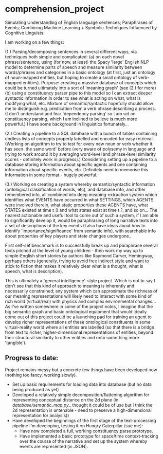 # comprehension_project
Simulating Understanding of English language sentences; Paraphrases of Events; Combining Machine Learning + Symbolic Techniques Influenced by Cognitive Linguists.

I am working on a few things:

  (1.) Parsing/decomposing sentences in several different ways, via techniques both simple and complicated:
      (a) on each novel phrase/sentence, using (for now, at least) the Spacy 'large' English NLP model to determine parts of speech and measure similarity between words/phrases and categories in a basic ontology (at first, just an ontology of noun-mapped entities, but hoping to create a small ontology of verb-mapped entities). Purpose: creating a massive database of concepts which could be turned ultimately into a sort of 'meaning graph' (see (2.) for more)
      (b) using a constituency parser pipe to this model so I can extract deeper syntactic information in order to see what is acting on what, what is modifying what, etc. Mixture of semantic/syntactic hopefully should allow me to distinguish e.g. predication from a verb phrase describing a process. (I don't understand and fear 'dependency parsing' so I am set on constituency parsing, which I am inclined to believe is much more powerful.) I have some background in linguistics fortunately...

  (2.) Creating a pipeline to a SQL database with a bunch of tables containing endless lists of concepts properly labelled and encoded for easy retrieval. (Working on algorithm to try to test for every new noun or verb whether it has seen 'the same word' before (very aware of polysemy in language and trying to work around it by averaging word-level and phrase-level similarity scores - definitely work in progress).) Considering setting up a pipeline to a database storing information about specific agents and one containing information about specific events, etc. Definitely need to memorise this information in some format - hugely powerful.
  
  (3.) Working on creating a system whereby semantic/syntactic information (ontological classification of words, etc), and database info, and other remembered info, all combined into deep meaning-extraction system which identifies what EVENTS have occurred in what SETTINGS, which AGENTS were involved therein, what static properties these AGENTS have, what STATES existed at time t_0 and what states exist at time t_1, and so on... The nearest actionable and useful tool to come out of such a system, if I am able to significantly develop it, would be paraphrasing of long narrative texts into a set of descriptions of the key events (I also have ideas about how to identify 'importance/significance' from semantic info), with searchable info about properties of key players and state changes undergone..

First self-set benchmark is to successfully break up and paraphrase several texts pitched at the level of young children - then work my way up to simple-English short stories by authors like Raymond Carver, Hemingway, perhaps others (generally, trying to avoid free indirect style and want to stick to fiction that makes it relatively clear what is a thought, what is speech, what is description).

This is ultimately a 'general intelligence'-style project. Which is not to say I don't see that this kind of approach to meaning is inherently and necessarily constrained; any system which can approximate the richness of our meaning representations will likely need to interact with some kind of rich world (virtual/real) with physics and complex environmental changes... As I've written somewhere in some of the project notes, I imagine that the big semantic graph and basic ontological equipment that would ideally come out of this project could be a launching pad for training an agent to develop richer representations of these ontological constituents in some virtual-reality world where all entities are labelled (so that there is a bridge from text to richer, higher-dimensional representations of entities, beyond their structural similarity to other entities and onto something more 'tangible').

## Progress to date:
Project remains messy but a concrete few things have been developed now (nothing too fancy, working slowly).

* Set up basic requirements for loading data into database (but no data being produced as yet)
* Developed a relatively simple decomposition/flattening algorithm for representing conceptual distance on the 2d plane (in *database/semantic_map.py*.. thought it could be of use but I think the 2d representation is untenable - need to preserve a high-dimensional representation for analysis))
* Have developed the beginnings of the first stage of the text-processing pipeline I'm developing, testing it on Hungry Caterpillar (sue me):
  * Have now completed a full, working constituency parse prototype.
  * Have implemented a basic prototype for space/time context-tracking over the course of the narrative and set up the system whereby events are represented (in JSON).

